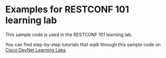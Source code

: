 # Examples for RESTCONF 101 learning lab
This sample code is used in the RESTCONF 101 learning lab.

You can find step-by-step tutorials that walk through this sample code on [Cisco DevNet Learning Labs](http://learninglabs.cisco.com).

